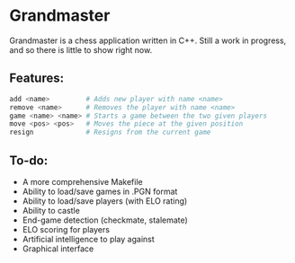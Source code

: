 # Grandmaster

Grandmaster is a chess application written in C++. Still a work in progress,
and so there is little to show right now.

## Features:

```Bash
add <name>         # Adds new player with name <name>
remove <name>      # Removes the player with name <name>
game <name> <name> # Starts a game between the two given players
move <pos> <pos>   # Moves the piece at the given position
resign             # Resigns from the current game
```

## To-do:
- A more comprehensive Makefile
- Ability to load/save games in .PGN format
- Ability to load/save players (with ELO rating)
- Ability to castle
- End-game detection (checkmate, stalemate)
- ELO scoring for players
- Artificial intelligence to play against
- Graphical interface
